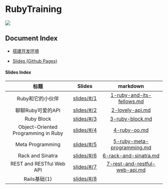 RubyTraining
===========

![](img/ruby-training-logo.png)

## Document Index

- [搭建开发环境](docs/setup.md)

- [Slides (Github Pages)](https://jiukunz.github.io/tw-ruby-training/slides/#/)

#### Slides Index

|标题|Slides|markdown|
|:--:|:----:|:------:|
| Ruby和它的小伙伴 | [slides/#/1](https://jiukunz.github.io/tw-ruby-training/slides/#/1) | [1-ruby-and-its-fellows.md](https://github.com/jiukunz/tw-ruby-training/blob/master/slides/contents/1-ruby-and-its-fellows.md) |
| 聊聊Ruby可爱的API | [slides/#/2](https://jiukunz.github.io/tw-ruby-training/slides/#/2) | [2-lovely-api.md](https://github.com/jiukunz/tw-ruby-training/blob/master/slides/contents/2-lovely-api.md) |
| Ruby Block | [slides/#/3](https://jiukunz.github.io/tw-ruby-training/slides/#/3) | [3-ruby-block.md](https://github.com/jiukunz/tw-ruby-training/blob/master/slides/contents/3-ruby-block.md) |
| Object-Oriented Programming in Ruby | [slides/#/4](https://jiukunz.github.io/tw-ruby-training/slides/#/4) | [4-ruby-oo.md](https://github.com/jiukunz/tw-ruby-training/blob/master/slides/contents/4-ruby-oo.md) |
| Meta Programming | [slides/#/5](https://jiukunz.github.io/tw-ruby-training/slides/#/5) | [5-ruby-meta-programming.md](https://github.com/jiukunz/tw-ruby-training/blob/master/slides/contents/5-ruby-meta-programming.md) |
| Rack and Sinatra | [slides/#/6](https://jiukunz.github.io/tw-ruby-training/slides/#/6) | [6-rack-and-sinatra.md](https://github.com/jiukunz/tw-ruby-training/blob/master/slides/contents/6-rack-and-sinatra.md) |
| REST and RESTful Web API | [slides/#/7](https://jiukunz.github.io/tw-ruby-training/slides/#/7) | [7-rest-and-restful-web-api.md](https://github.com/jiukunz/tw-ruby-training/blob/master/slides/contents/7-rest-and-restful-web-api.md) |
| Rails基础(1) | [slides/#/8](https://jiukunz.github.io/tw-ruby-training/keynote/rails入门.zip) |  |

